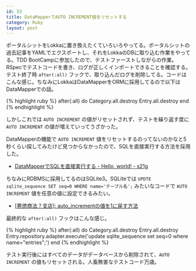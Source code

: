 ```yaml
---
id: 53
title: DataMapperでAUTO INCREMENT値をリセットする
category: Ruby
layout: post
---
```


ポータルシットをLokkaに置き換えたくていろいろやってる。ポータルシットの過去記事をYAMLでエクスポートし、それをLokkaのDBに取り込む作業をやってる。TDD BootCampに参加したので、テストファーストしながらの作業。RSpecでテストコードを書き、ログが正しくインポートできることを確認する。テスト終了時 `after(:all)` フックで、取り込んだログを削除してる。コードはこんな感じ。ちなみにLokkaはDataMapperをORMに採用してるので以下はDataMapperでの話。

{% highlight ruby %}
after(:all) do
  Category.all.destroy
  Entry.all.destroy
end
{% endhighlight %}

しかしこれでは `AUTO INCREMENT` の値がリセットされず、テストを繰り返す度に `AUTO INCREMENT` の値が増えていってうざかった。

DataMapperの機能で `AUTO INCREMENT` 値をリセットするのってないのかなと5秒くらい探してみたけど見つからなかったので、SQLを直接実行する方法を採用した。

* [DataMapperでSQLを直接実行する - Hello, world! - s21g](http://blog.s21g.com/articles/1408 "DataMapperでSQLを直接実行する - Hello, world! - s21g")

ちなみにRDBMSに採用してるのはSQLite3。SQLiteでは `UPDTE sqlite_sequence SET seq=0 WHERE name='テーブル名';` みたいなコードで `AUTO INCREMENT` 値を任意の値に設定できるみたい。

* [[悪徳商法？支店]: auto_incrementの値を1に戻す方法](http://beyond.cocolog-nifty.com/akutoku/2008/04/auto_increment1_a1f6.html "[悪徳商法？支店]: auto_incrementの値を1に戻す方法")

最終的な `after(:all)` フックはこんな感じ。

{% highlight ruby %}
  after(:all) do
    Category.all.destroy
    Entry.all.destroy
    Entry.repository.adapter.execute('update sqlite_sequence set seq=0 where name="entries";')
  end 
{% endhighlight %}

テスト実行後にはすべてのデータがデータベースから削除されて、`AUTO INCREMENT` の値もリセットされる。人畜無害なテストコード万歳。
